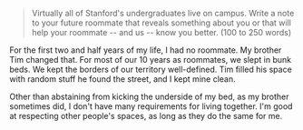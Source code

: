 > Virtually all of Stanford's undergraduates live on campus.
  Write a note to your future roommate that reveals something about you or that will help your roommate -- and us -- know you better.
  (100 to 250 words)

For the first two and half years of my life, I had no roommate.
My brother Tim changed that.
For most of our 10 years as roommates, we slept in bunk beds.
We kept the borders of our territory well-defined.
Tim filled his space with random stuff he found the street, and I kept mine clean.

Other than abstaining from kicking the underside of my bed, as my brother sometimes did, I don't have many requirements for living together.
I'm good at respecting other people's spaces, as long as they do the same for me.

